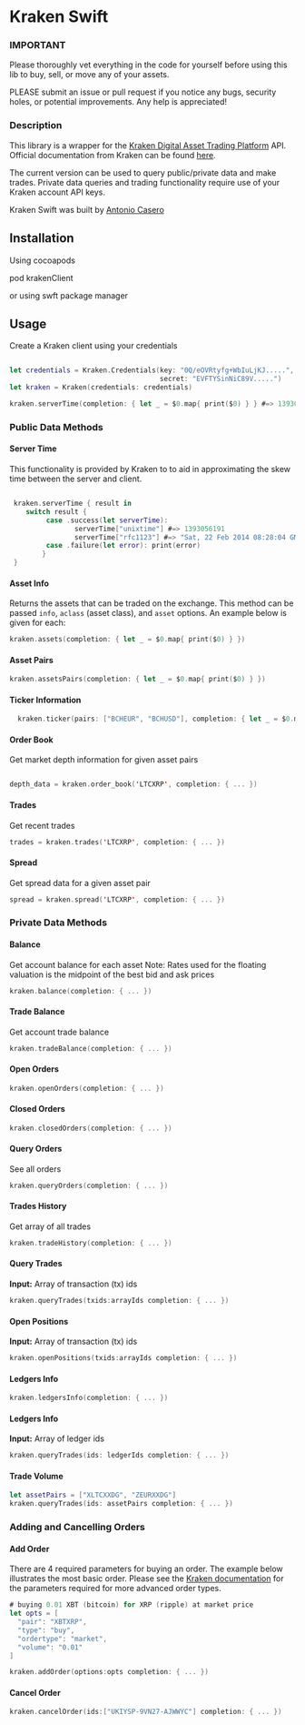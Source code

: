 # Kraken Swift


### IMPORTANT

Please thoroughly vet everything in the code for yourself before using this lib to buy, sell, or move any of your assets.

PLEASE submit an issue or pull request if you notice any bugs, security holes, or potential improvements. Any help is appreciated!


### Description

This library is a wrapper for the [Kraken Digital Asset Trading Platform](https://www.kraken.com) API. Official documentation from Kraken can be found [here](https://www.kraken.com/help/api).

The current version  can be used to query public/private data and make trades. Private data queries and trading functionality require use of your Kraken account API keys.

Kraken Swift was built by [Antonio Casero](@acaserop) 


## Installation

Using cocoapods

pod krakenClient

or using swft package manager



## Usage

Create a Kraken client using your credentials

```swift

let credentials = Kraken.Credentials(key: "0Q/eOVRtyfg+WbIuLjKJ.....",
                                     secret: "EVFTYSinNiC89V.....")
let kraken = Kraken(credentials: credentials)

kraken.serverTime(completion: { let _ = $0.map{ print($0) } } #=> 1393056191

```

### Public Data Methods

#### Server Time

This functionality is provided by Kraken to to aid in approximating the skew time between the server and client.

```swift

 kraken.serverTime { result in
    switch result {
         case .success(let serverTime):
                serverTime["unixtime"] #=> 1393056191
                serverTime["rfc1123"] #=> "Sat, 22 Feb 2014 08:28:04 GMT"
         case .failure(let error): print(error)
        }
 }

```

#### Asset Info

Returns the assets that can be traded on the exchange. This method can be passed ```info```, ```aclass``` (asset class), and ```asset``` options. An example below is given for each:

```swift
kraken.assets(completion: { let _ = $0.map{ print($0) } })

```

#### Asset Pairs

```swift
kraken.assetsPairs(completion: { let _ = $0.map{ print($0) } })
```

#### Ticker Information

```swift
  kraken.ticker(pairs: ["BCHEUR", "BCHUSD"], completion: { let _ = $0.map{ print($0) }  })
```

#### Order Book

Get market depth information for given asset pairs

```swift

depth_data = kraken.order_book('LTCXRP', completion: { ... })
```

#### Trades

Get recent trades

```swift
trades = kraken.trades('LTCXRP', completion: { ... })
```

#### Spread

Get spread data for a given asset pair

```swift
spread = kraken.spread('LTCXRP', completion: { ... })
```

### Private Data Methods

#### Balance

Get account balance for each asset
Note: Rates used for the floating valuation is the midpoint of the best bid and ask prices

```swift
kraken.balance(completion: { ... })
```

#### Trade Balance

Get account trade balance

```swift
kraken.tradeBalance(completion: { ... })
```

#### Open Orders

```swift
kraken.openOrders(completion: { ... })
```

#### Closed Orders

```swift
kraken.closedOrders(completion: { ... })
```

#### Query Orders

See all orders

```swift
kraken.queryOrders(completion: { ... })
```

#### Trades History

Get array of all trades

```swift
kraken.tradeHistory(completion: { ... })
```

#### Query Trades

**Input:** Array of transaction (tx) ids

```swift
kraken.queryTrades(txids:arrayIds completion: { ... })
```

#### Open Positions

**Input:** Array of transaction (tx) ids

```swift
kraken.openPositions(txids:arrayIds completion: { ... })
```

#### Ledgers Info

```swift
kraken.ledgersInfo(completion: { ... })
```

#### Ledgers Info

**Input:** Array of ledger ids

```swift
kraken.queryTrades(ids: ledgerIds completion: { ... })
```

#### Trade Volume

```swift
let assetPairs = ["XLTCXXDG", "ZEURXXDG"]
kraken.queryTrades(ids: assetPairs completion: { ... })
```

### Adding and Cancelling Orders

#### Add Order

There are 4 required parameters for buying an order. The example below illustrates the most basic order. Please see the [Kraken documentation](https://www.kraken.com/help/api#add-standard-order) for the parameters required for more advanced order types.
```swift
# buying 0.01 XBT (bitcoin) for XRP (ripple) at market price
let opts = [
  "pair": "XBTXRP",
  "type": "buy",
  "ordertype": "market",
  "volume": "0.01"
]

kraken.addOrder(options:opts completion: { ... })

```

#### Cancel Order

```swift
kraken.cancelOrder(ids:["UKIYSP-9VN27-AJWWYC"] completion: { ... })
```

